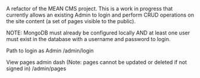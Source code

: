 A refactor of the MEAN CMS project. This is a work in progress that currently allows an existing Admin to login and perform CRUD operations on the site content (a set of pages visible to the public).

NOTE: MongoDB must already be configured locally AND at least one user must exist in the database with a username and password to login.

Path to login as Admin
/admin/login

View pages admin dash (Note: pages cannot be updated or deleted if not signed in)
/admin/pages
